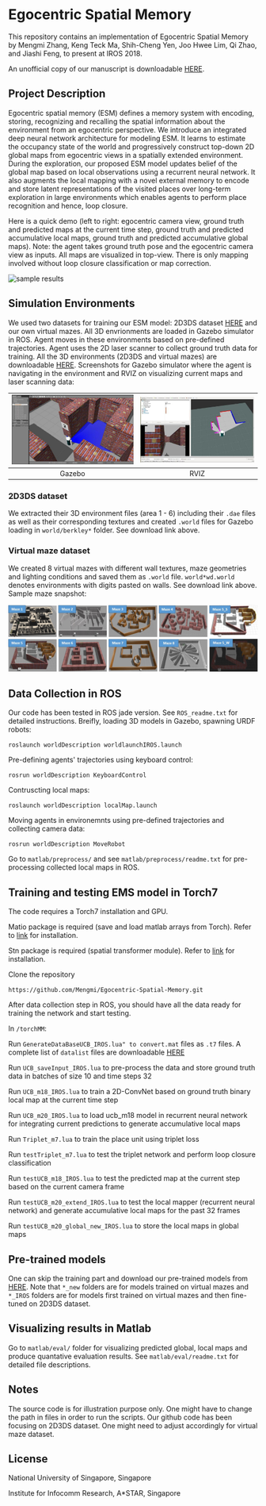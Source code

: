 # Egocentric Spatial Memory

This repository contains an implementation of Egocentric Spatial Memory by Mengmi Zhang, Keng Teck Ma, Shih-Cheng Yen, Joo Hwee Lim, Qi Zhao, and Jiashi Feng, to present at IROS 2018. 

An unofficial copy of our manuscript is downloadable [HERE](https://docs.wixstatic.com/ugd/d2b381_00f54856d717435792a124c30af72872.pdf).

## Project Description

Egocentric spatial memory (ESM) defines a memory system with encoding, storing, recognizing and recalling the spatial information about the environment from an egocentric perspective.	We introduce an integrated deep neural network architecture for modeling ESM. It learns to estimate the occupancy state of the world and progressively construct top-down 2D global maps from egocentric views in a spatially extended environment. During the exploration, our proposed ESM model updates belief of the global map based on local observations using a recurrent neural network. It also augments the local mapping with a novel external memory to encode and store latent representations of the visited places over long-term exploration in large environments which enables agents to perform place recognition and hence, loop closure. 

Here is a quick demo (left to right: egocentric camera view, ground truth and predicted maps at the current time step, ground truth and predicted accumulative local maps, ground truth and predicted accumulative global maps). Note: the agent takes ground truth pose and the egocentric camera view as inputs. All maps are visualized in top-view. There is only mapping involved without loop closure classification or map correction.

![sample results](gif/IROS.gif)

## Simulation Environments

We used two datasets for training our ESM model: 2D3DS dataset [HERE](http://buildingparser.stanford.edu/dataset.html) and our own virtual mazes. All 3D envrionments are loaded in Gazebo simulator in ROS. Agent moves in these environments based on pre-defined trajectories. Agent uses the 2D laser scanner to collect ground truth data for training. All the 3D environments (2D3DS and virtual mazes) are downloadable [HERE](https://drive.google.com/file/d/1lcqF2PByz4i8B1b4wpctzgRuNXtE_JXK/view?usp=sharing). Screenshots for Gazebo simulator where the agent is navigating in the environment and RVIZ on visualizing current maps and laser scanning data:

| [![gazebo](gif/Capture2.JPG)](gif/Capture2.JPG)  | [![rviz](gif/Capture1.JPG)](gif/Capture1.JPG) 
|:---:|:---:|
| Gazebo | RVIZ | 

### 2D3DS dataset
We extracted their 3D environment files (area 1 - 6) including their ```.dae``` files as well as their corresponding textures and created ```.world``` files for Gazebo loading in ```world/berkley*``` folder. See download link above. 

### Virtual maze dataset
We created 8 virtual mazes with different wall textures, maze geometries and lighting conditions and saved them as ```.world``` file. ```world*wd.world``` denotes environments with digits pasted on walls. See download link above. Sample maze snapshot:

![virtual mazes](gif/Capture3.jpg)
 

## Data Collection in ROS
Our code has been tested in ROS jade version. See ```ROS_readme.txt``` for detailed instructions. Breifly, loading 3D models in Gazebo, spawning URDF robots:
```
roslaunch worldDescription worldlaunchIROS.launch
```
Pre-defining agents' trajectories using keyboard control:
```
rosrun worldDescription KeyboardControl
```
Contruscting local maps:  
```
roslaunch worldDescription localMap.launch
```
Moving agents in environemnts using pre-defined trajectories and collecting camera data:
```
rosrun worldDescription MoveRobot
```
Go to ```matlab/preprocess/``` and see ```matlab/preprocess/readme.txt``` for pre-processing collected local maps in ROS.

## Training and testing EMS model in Torch7

The code requires a Torch7 installation and GPU. 

Matio package is required (save and load matlab arrays from Torch). Refer to [link](https://github.com/soumith/matio-ffi.torch) for installation. 

Stn package is required (spatial transformer module). Refer to [link](https://github.com/qassemoquab/stnbhwd) for installation.

Clone the repository
```
https://github.com/Mengmi/Egocentric-Spatial-Memory.git
```
After data collection step in ROS, you should have all the data ready for training the network and start testing.

In ```/torchMM```:

Run ```GenerateDataBaseUCB_IROS.lua" to convert.mat``` files as ```.t7``` files. A complete list of ```datalist``` files are downloadable [HERE](https://drive.google.com/open?id=1yTDMc7UudvmbOv-P2D9SowDsc6gG894x)

Run ```UCB_saveInput_IROS.lua``` to pre-process the data and store ground truth data in batches of size 10 and time steps 32

Run ```UCB_m18_IROS.lua``` to train a 2D-ConvNet based on ground truth binary local map at the current time step

Run ```UCB_m20_IROS.lua``` to load ucb_m18 model in recurrent neural network for integrating current predictions to generate accumulative local maps

Run ```Triplet_m7.lua``` to train the place unit using triplet loss

Run ```testTriplet_m7.lua``` to test the triplet network and perform loop closure classification

Run ```testUCB_m18_IROS.lua``` to test the predicted map at the current step based on the current camera frame

Run ```testUCB_m20_extend_IROS.lua``` to test the local mapper (recurrent neural network) and generate accumulative local maps for the past 32 frames

Run ```testUCB_m20_global_new_IROS.lua``` to store the local maps in global maps

## Pre-trained models

One can skip the training part and download our pre-trained models from [HERE](https://drive.google.com/open?id=1d19BO_oRkLoKsqr42HIJFQVMtYn4li3h). Note that ```*_new``` folders are for models trained on virtual mazes and ```*_IROS``` folders are for models first trained on virtual mazes and then fine-tuned on 2D3DS dataset.

## Visualizing results in Matlab

Go to ```matlab/eval/``` folder for visualizing predicted global, local maps and produce quantative evaluation results. See ```matlab/eval/readme.txt``` for detailed file descriptions.

## Notes

The source code is for illustration purpose only. One might have to change the path in files in order to run the scripts. Our github code has been focusing on 2D3DS dataset. One might need to adjust accordingly for virtual maze dataset.

## License

National University of Singapore, Singapore

Institute for Infocomm Research, A*STAR, Singapore


